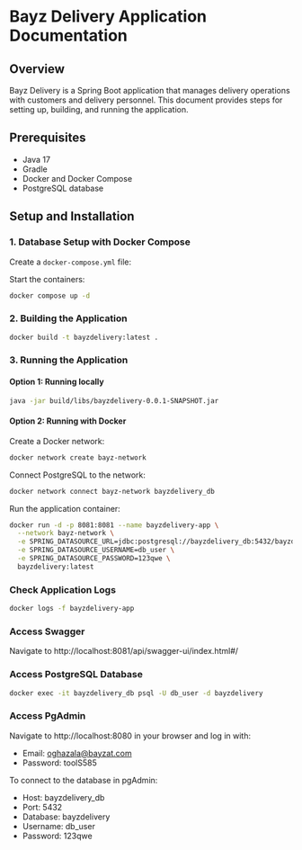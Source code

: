 # Bayz Delivery Application Documentation

## Overview

Bayz Delivery is a Spring Boot application that manages delivery operations with customers and delivery personnel. This document provides steps for setting up, building, and running the application.

## Prerequisites

- Java 17
- Gradle
- Docker and Docker Compose
- PostgreSQL database

## Setup and Installation

### 1. Database Setup with Docker Compose

Create a `docker-compose.yml` file:

Start the containers:

```bash
docker compose up -d
```

### 2. Building the Application

```bash
docker build -t bayzdelivery:latest .
```

### 3. Running the Application

#### Option 1: Running locally

```bash
java -jar build/libs/bayzdelivery-0.0.1-SNAPSHOT.jar
```

#### Option 2: Running with Docker

Create a Docker network:

```bash
docker network create bayz-network
```

Connect PostgreSQL to the network:

```bash
docker network connect bayz-network bayzdelivery_db
```

Run the application container:

```bash
docker run -d -p 8081:8081 --name bayzdelivery-app \
  --network bayz-network \
  -e SPRING_DATASOURCE_URL=jdbc:postgresql://bayzdelivery_db:5432/bayzdelivery \
  -e SPRING_DATASOURCE_USERNAME=db_user \
  -e SPRING_DATASOURCE_PASSWORD=123qwe \
  bayzdelivery:latest
```

### Check Application Logs

```bash
docker logs -f bayzdelivery-app
```

### Access Swagger 

Navigate to http://localhost:8081/api/swagger-ui/index.html#/

### Access PostgreSQL Database

```bash
docker exec -it bayzdelivery_db psql -U db_user -d bayzdelivery
```

### Access PgAdmin

Navigate to http://localhost:8080 in your browser and log in with:
- Email: oghazala@bayzat.com
- Password: toolS585

To connect to the database in pgAdmin:
- Host: bayzdelivery_db
- Port: 5432
- Database: bayzdelivery
- Username: db_user
- Password: 123qwe